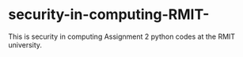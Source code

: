 # security-in-computing-RMIT-
This is security in computing Assignment 2 python codes at the RMIT university. 
